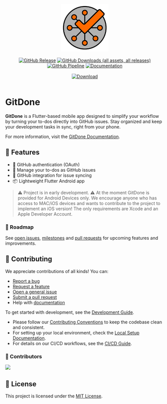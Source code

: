 <div align="center">
  <img src="assets/icons/app/gitdone.svg" alt="GitDone Logo" width="150"/>
  <br><br>
  <a href="https://github.com/RubberDuckCrew/gitdone/releases" target="_blank">
    <img alt="GitHub Release" src="https://img.shields.io/github/v/release/RubberDuckCrew/gitdone?include_prereleases&style=flat-square&color=FF6A00"></a>
  <a href="https://gitdone.pages.dev/download/">
    <img alt="GitHub Downloads (all assets, all releases)" src="https://img.shields.io/github/downloads/RubberDuckCrew/gitdone/total?style=flat-square&color=FF6A00"></a>
  <a href="https://github.com/RubberDuckCrew/gitdone/actions/workflows/test-build-release.yml" target="_blank">
    <img alt="GitHub Pipeline" src="https://img.shields.io/github/actions/workflow/status/RubberDuckCrew/gitdone/test-build-release.yml?style=flat-square&label=Test%20%26%20Build&color=00B3A8"></a>
  <a href="https://gitdone.pages.dev/" target="_blank">
    <img alt="Documentation" src="https://img.shields.io/badge/docs-gitdone.pages.dev-005999?style=flat-square"></a>
  <br><br>
  <a href="https://gitdone.pages.dev/download/" target="_blank">
    <img alt="Download" src="https://img.shields.io/badge/Download-FF6A00?style=for-the-badge"></a>
  <br><br>
</div>

# GitDone

**GitDone** is a Flutter-based mobile app designed to simplify your workflow by turning your to-dos
directly into GitHub issues. Stay organized and keep your development tasks in sync, right from your
phone.

For more information, visit the [GitDone Documentation](https://gitdone.pages.dev/).

## 🚀 Features

-   🔐 GitHub authentication (OAuth)
-   📝 Manage your to-dos as GitHub issues
-   🔄 GitHub integration for issue syncing
-   📦 Lightweight Flutter Android app

> ⚠️ Project is in early development.
> ⚠️ At the moment GitDone is provided for Android Devices only. We encourage anyone who has access to MAC/iOS devices and wants to contribute to the project to implement an iOS version! The only requirements are Xcode and an Apple Developer Account.

### 📅 Roadmap

See [open issues](https://github.com/RubberDuckCrew/gitdone/issues), [milestones](https://github.com/RubberDuckCrew/gitdone/milestones) and [pull requests](https://github.com/RubberDuckCrew/gitdone/pulls) for upcoming features and improvements.

## 🤝 Contributing

We appreciate contributions of all kinds! You can:

-   [Report a bug](https://github.com/RubberDuckCrew/gitdone/issues/new?template=bug_report.md)
-   [Request a feature](https://github.com/RubberDuckCrew/gitdone/issues/new?template=feature_request.md)
-   [Open a general issue](https://github.com/RubberDuckCrew/gitdone/issues/new/choose)
-   [Submit a pull request](https://github.com/RubberDuckCrew/gitdone/compare)
-   Help with [documentation](https://gitdone.pages.dev/)

To get started with development, see the [Development Guide](https://gitdone.pages.dev/development/).

-   Please follow our [Contributing Conventions](https://rubberduckcrew.pages.dev/contributing/conventions) to keep the codebase clean and consistent.
-   For setting up your local environment, check the [Local Setup Documentation](https://gitdone.pages.dev/development/setup).
-   For details on our CI/CD workflows, see the [CI/CD Guide](https://rubberduckcrew.pages.dev/development/ci-cd).

### 👥 Contributors

<a href="https://github.com/RubberDuckCrew/gitdone/graphs/contributors">
  <img src="https://contrib.rocks/image?repo=RubberDuckCrew/gitdone" />
</a>

## 📄 License

This project is licensed under the [MIT License](LICENSE).
